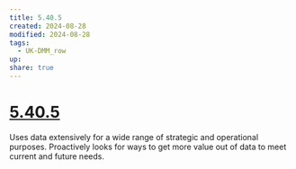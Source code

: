 ```yaml
---
title: 5.40.5
created: 2024-08-28
modified: 2024-08-28
tags:
  - UK-DMM_row
up: 
share: true
---
```

# [5.40.5](5.40.5.md)

Uses data extensively for a wide range of strategic and operational purposes. Proactively looks for ways to get more value out of data to meet current and future needs.

